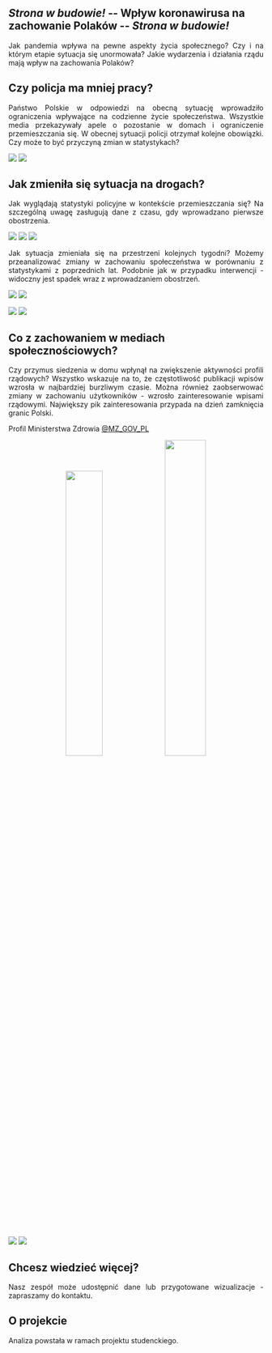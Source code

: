 ## *Strona w budowie!* -- Wpływ koronawirusa na zachowanie Polaków -- *Strona w budowie!*

<div style="text-align: justify">
<!-- Jesteśmy grupą studentów, których zainteresował wpływ aktualnie panującej pandemii i nałożonych obostrzeń na społeczeństwo. -->
Jak pandemia wpływa na pewne aspekty życia społecznego? Czy i na którym etapie sytuacja się unormowała? Jakie wydarzenia i działania rządu mają wpływ na zachowania Polaków?
</div>

## Czy policja ma mniej pracy?
<div style="text-align: justify">
Państwo Polskie w odpowiedzi na obecną sytuację wprowadziło ograniczenia wpływające na codzienne życie społeczeństwa. Wszystkie media przekazywały apele o pozostanie w domach i ograniczenie przemieszczania się.
W obecnej sytuacji policji otrzymał kolejne obowiązki. Czy może to być przyczyną zmian w statystykach?
<!-- Czy służby oddelegowane np. do kontroli osób podjętych kwarantannie -->
</div>

![](plots/police/4_2_Interwencje.png)
![](plots/police/6_2_Interwencje.png)


## Jak zmieniła się sytuacja na drogach?
<div style="text-align: justify">
Jak wyglądają statystyki policyjne w kontekście przemieszczania się? Na szczególną uwagę zasługują dane z czasu, gdy wprowadzano pierwsze obostrzenia.
</div>

![](plots/police/1_1_Wypadki_drogowe.png)
![](plots/police/1_1_Ranni_w_wypadkach.png)
![](plots/police/1_1_Zabici_w_wypadkach.png)

<div style="text-align: justify">
Jak sytuacja zmieniała się na przestrzeni kolejnych tygodni? Możemy przeanalizować zmiany w zachowaniu społeczeństwa w porównaniu z statystykami z poprzednich lat.
Podobnie jak w przypadku interwencji - widoczny jest spadek wraz z wprowadzaniem obostrzeń.
</div>

![](plots/police/4_2_Wypadki_drogowe.png)
![](plots/police/6_2_Wypadki_drogowe.png)

![](plots/police/4_2_Ranni_w_wypadkach.png)
![](plots/police/6_2_Ranni_w_wypadkach.png)


<!-- ## Czy praca dziennikarzy w kontekście wypadków pozostała taka sama?
<div style="text-align: justify">
</div> -->


## Co z zachowaniem w mediach społecznościowych?
<div style="text-align: justify">
Czy przymus siedzenia w domu wpłynął na zwiększenie aktywności profili rządowych? Wszystko wskazuje na to, że częstotliwość publikacji wpisów wzrosła w najbardziej burzliwym czasie.
Można również zaobserwować zmiany w zachowaniu użytkowników - wzrosło zainteresowanie wpisami rządowymi. Największy pik zainteresowania przypada na dzień zamknięcia granic Polski.
</div>

Profil Ministerstwa Zdrowia [@MZ_GOV_PL](https://twitter.com/MZ_GOV_PL)

<p align="center">
    <img src="./plots/twitter/MZ_GOV_PL_tweets.png" width=38% height=38%>
    <img src="./plots/twitter/MZ_GOV_PL_likes.png" width=40% height=40%>
</p>



![](plots/twitter/MZ_GOV_PL_tweets.png)
![](plots/twitter/MZ_GOV_PL_likes.png)


<!-- todo -->
<!-- Dla porównania profil Ministerstwa Spraw Wewnętrznych [@MSWiA_GOV_PL](https://twitter.com/MSWiA_GOV_PL)

![](plots/twitter/MZ_GOV_PL_tweets.png)
![](plots/twitter/MZ_GOV_PL_likes.png) -->

<!-- ## tmp
<div style="text-align: justify">
</div> -->


## Chcesz wiedzieć więcej?
<div style="text-align: justify">
Nasz zespół może udostępnić dane lub przygotowane wizualizacje - zapraszamy do kontaktu.
<!-- todo podać mail -->
</div>


## O projekcie
<div style="text-align: justify">
Analiza powstała w ramach projektu studenckiego.
<!-- todo więcej info ? -->
</div>